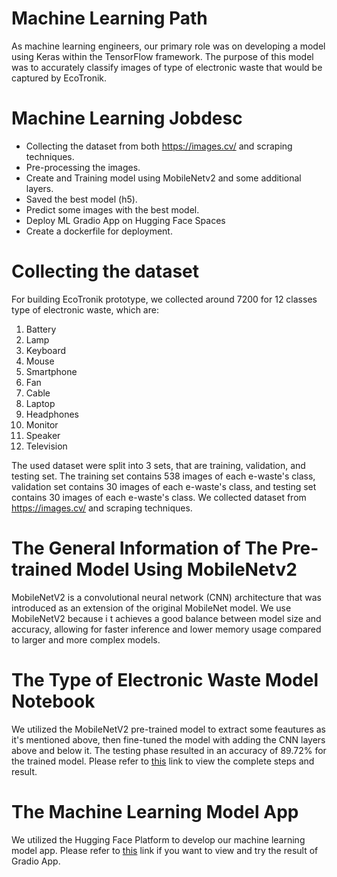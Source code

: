 # Machine Learning Path
As machine learning engineers, our primary role was on developing a model using Keras within the TensorFlow framework. The purpose of this model was to accurately classify images of type of electronic waste that would be captured by EcoTronik.

# Machine Learning Jobdesc
* Collecting the dataset from both https://images.cv/ and scraping techniques.
* Pre-processing the images.
* Create and Training model using MobileNetv2 and some additional layers.
* Saved the best model (h5).
* Predict some images with the best model.
* Deploy ML Gradio App on Hugging Face Spaces 
* Create a dockerfile for deployment.

# Collecting the dataset
For building EcoTronik prototype, we collected around 7200 for 12 classes type of electronic waste, which are:
1. Battery
2. Lamp
3. Keyboard
4. Mouse
5. Smartphone
6. Fan
7. Cable
8. Laptop
9. Headphones
10. Monitor
11. Speaker
12. Television

The used dataset were split into 3 sets, that are training, validation, and testing set. The training set contains 538 images of each e-waste's class, validation set contains 30 images of each e-waste's class, and testing set contains 30 images of each e-waste's class. We collected dataset from https://images.cv/ and scraping techniques.

# The General Information of The Pre-trained Model Using MobileNetv2
MobileNetV2 is a convolutional neural network (CNN) architecture that was introduced as an extension of the original MobileNet model. We use MobileNetV2 because i t achieves a good balance between model size and accuracy, allowing for faster inference and lower memory usage compared to larger and more complex models. 

# The Type of Electronic Waste Model Notebook
We utilized the MobileNetV2 pre-trained model to extract some feautures as it's mentioned above, then fine-tuned the model with adding the CNN layers above and below it. The testing phase resulted in an accuracy of 89.72% for the trained model. Please refer to <a href="https://github.com/Fatrald/EcoTronik/blob/main/machine_learning/EcoTronik_final.ipynb">this</a> link to view the complete steps and result.

# The Machine Learning Model App
We utilized the Hugging Face Platform to develop our machine learning model app. Please refer to <a href="https://huggingface.co/spaces/baghas26/ecotronik-new">this</a> link if you want to view and try the result of Gradio App.

